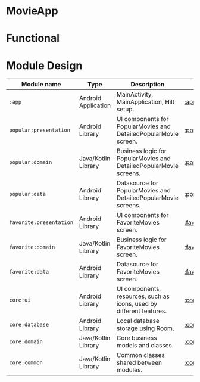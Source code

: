 # MovieApp

# Functional

# Module Design

| Module name             | Type                | Description                                                          | URL                                              |
|-------------------------|---------------------|----------------------------------------------------------------------|--------------------------------------------------|         
| `:app`                  | Android Application | MainActivity, MainApplication, Hilt setup.                           | [:app](/app/)                                    |
| `popular:presentation`  | Android Library     | UI components for PopularMovies and DetailedPopularMovie screen.     | [:popular:presentation](/popular/presentation)   | 
| `popular:domain`        | Java/Kotlin Library | Business logic for PopularMovies and DetailedPopularMovie screens.   | [:popular:domain](/popular/presentation)         |
| `popular:data`          | Android Library     | Datasource for PopularMovies and DetailedPopularMovie screens.       | [:popular:data](/popular/presentation)           | 
| `favorite:presentation` | Android Library     | UI components for FavoriteMovies screen.                             | [:favorite:presentation](/favorite/presentation) |
| `favorite:domain`       | Java/Kotlin Library | Business logic for FavoriteMovies screen.                            | [:favorite:domain](/favorite/domain)             | 
| `favorite:data`         | Android Library     | Datasource for FavoriteMovies screen.                                | [:favorite:data](/favorite/data)                 |
| `core:ui`               | Android Library     | UI components, resources, such as icons, used by different features. | [:core:ui](/core/ui)                             |
| `core:database`         | Android Library     | Local database storage using Room.                                   | [:core:database](/core/database)                 |
| `core:domain`           | Java/Kotlin Library | Core business models and classes.                                    | [:core:domain](/core/domain)                     | 
| `core:common`           | Java/Kotlin Library | Common classes shared between modules.                               | [:core:common](/core/common)                     |
